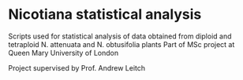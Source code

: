 # Nicotiana statistical analysis

Scripts used for statistical analysis of data obtained from diploid and tetraploid N. attenuata and N. obtusifolia plants
Part of MSc project at Queen Mary University of London

Project supervised by Prof. Andrew Leitch

